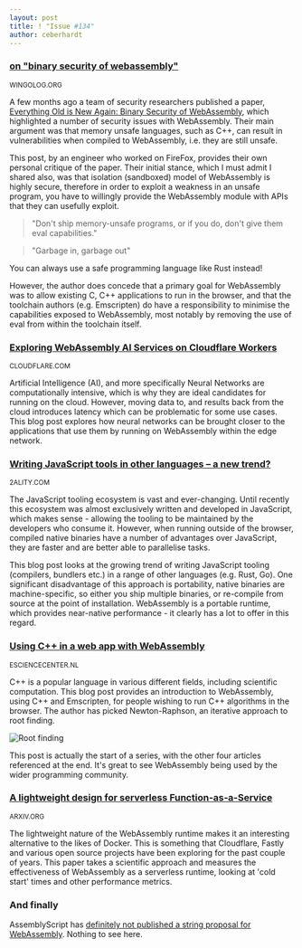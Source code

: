```yaml
---
layout: post
title: ! "Issue #134"
author: ceberhardt
---
```


### [on "binary security of webassembly"](https://wingolog.org/archives/2020/10/15/on-binary-security-of-webassembly)

<small>WINGOLOG.ORG</small>

A few months ago a team of security researchers published a paper, [Everything Old is New Again: Binary Security of WebAssembly](https://www.usenix.org/conference/usenixsecurity20/presentation/lehmann), which highlighted a number of security issues with WebAssembly. Their main argument was that memory unsafe languages, such as C++, can result in vulnerabilities when compiled to WebAssembly, i.e. they are still unsafe.

This post, by an engineer who worked on FireFox, provides their own personal critique of the paper. Their initial stance, which I must admit I shared also, was that isolation (sandboxed) model of WebAssembly is highly secure, therefore in order to exploit a weakness in an unsafe program, you have to willingly provide the WebAssembly module with APIs that they can usefully exploit.

> "Don't ship memory-unsafe programs, or if you do, don't give them eval capabilities."

> "Garbage in, garbage out"

You can always use a safe programming language like Rust instead!

However, the author does concede that a primary goal for WebAssembly was to allow existing C, C++ applications to run in the browser, and that the toolchain authors (e.g. Emscripten) do have a responsibility to minimise the capabilities exposed to WebAssembly, most notably by removing the use of eval from within the toolchain itself.

### [Exploring WebAssembly AI Services on Cloudflare Workers](https://blog.cloudflare.com/exploring-webassembly-ai-services-on-cloudflare-workers/)

<small>CLOUDFLARE.COM</small>

Artificial Intelligence (AI), and more specifically Neural Networks are computationally intensive, which is why they are ideal candidates for running on the cloud. However, moving data to, and results back from the cloud introduces latency which can be problematic for some use cases. This blog post explores how neural networks can be brought closer to the applications that use them by running on WebAssembly within the edge network.

### [Writing JavaScript tools in other languages – a new trend?](https://2ality.com/2020/10/js-plus-other-languages.html)

<small>2ALITY.COM</small>

The JavaScript tooling ecosystem is vast and ever-changing. Until recently this ecosystem was almost exclusively written and developed in JavaScript, which makes sense - allowing the tooling to be maintained by the developers who consume it. However, when running outside of the browser, compiled native binaries have a number of advantages over JavaScript, they are faster and are better able to parallelise tasks.

This blog post looks at the growing trend of writing JavaScript tooling (compilers, bundlers etc.) in a range of other languages (e.g. Rust, Go). One significant disadvantage of this approach is portability, native binaries are machine-specific, so either you ship multiple binaries, or re-compile from source at the point of installation. WebAssembly is a portable runtime, which provides near-native performance - it clearly has a lot to offer in this regard.

### [Using C++ in a web app with WebAssembly](https://blog.esciencecenter.nl/using-c-in-a-web-app-with-webassembly-efd78c08469)

<small>ESCIENCECENTER.NL</small>

C++ is a popular language in various different fields, including scientific computation. This blog post provides an introduction to WebAssembly, using C++ and Emscripten, for people wishing to run C++ algorithms in the browser. The author has picked Newton-Raphson, an iterative approach to root finding.

![Root finding](https://wasmweekly.news/img/134-1.png)

This post is actually the start of a series, with the other four articles referenced at the end. It's great to see WebAssembly being used by the wider programming community.

### [A lightweight design for serverless Function-as-a-Service](https://arxiv.org/pdf/2010.07115.pdf)

<small>ARXIV.ORG</small>

The lightweight nature of the WebAssembly runtime makes it an interesting alternative to the likes of Docker. This is something that Cloudflare, Fastly and various open source projects have been exploring for the past couple of years. This paper takes a scientific approach and measures the effectiveness of WebAssembly as a serverless runtime, looking at 'cold start' times and other performance metrics.

### And finally

AssemblyScript has [definitely not published a string proposal for WebAssembly](https://github.com/AssemblyScript/universal-strings). Nothing to see here.
